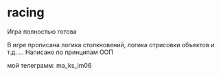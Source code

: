 # racing

Игра полностью готова

В игре прописана логика столкновений, логика отрисовки объектов и т.д. ...
Написано по принципам ООП

мой телеграмм: ma_ks_im06
